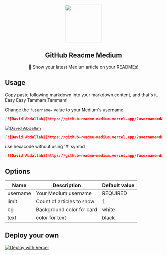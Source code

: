 <p align="center">
  <img width="120px" src="https://raw.githubusercontent.com/omidnikrah/github-readme-medium/master/medium.png" />
  <h2 align="center">GitHub Readme Medium</h2>
  <p align="center">📖 Show your latest Medium article on your READMEs!</p>
</p>

## Usage

Copy paste following markdown into your markdown content, and that's it. Easy Easy Tammam Tammam!

Change the `?username=` value to your Medium's username.

```md
[![David Abdallah](https://github-readme-medium.vercel.app/?username=dav.abdallah)](https://medium.com/@dav.abdallah
```

[![David Abdallah](https://github-readme-medium.vercel.app/?username=dav.abdallah)](https://medium.com/@dav.abdallah)


```md
[![David Abdallah](https://github-readme-medium.vercel.app/?username=dav.abdallah&limit=2&bg=red&text=green)](https://medium.com/@dav.abdallah)
```

use hexacode without using '#' symbol

```md
[![David Abdallah](https://github-readme-medium.vercel.app/?username=dav.abdallah&limit=2&bg=222f2e&text=ff0000)](https://medium.com/@dav.abdallah)
```

## Options
|    Name    |           Description           |        Default value       |
| ---------- | ------------------------------- | -------------------------- |
| username   | Your Medium username            | REQUIRED                   |
| limit      | Count of articles to show       | 1                          |
| bg         | Background color for card       | white                      |
| text       | color for text                  | black                      |



## Deploy your own
[![Deploy with Vercel](https://vercel.com/button)](https://vercel.com/import/git?s=https://github.com/omidnikrah/github-readme-medium)
